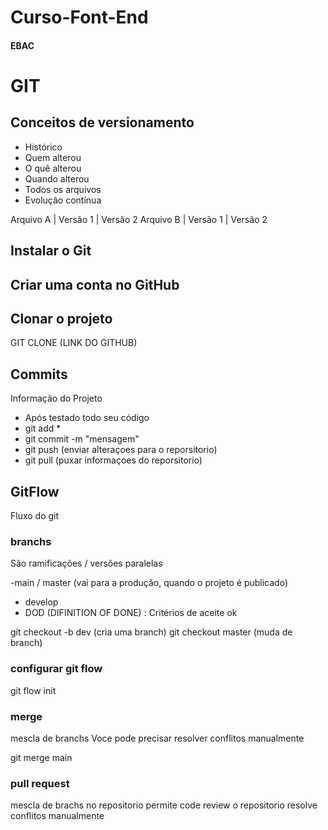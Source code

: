 # Curso-Font-End
#### EBAC
# GIT
## Conceitos de versionamento
- Histórico
- Quem alterou
- O quê alterou
- Quando alterou
- Todos os arquivos
- Evolução contínua

Arquivo A | Versão 1 | Versão 2
Arquivo B | Versão 1 | Versão 2

## Instalar o Git

## Criar uma conta no GitHub

## Clonar o projeto
GIT CLONE (LINK DO GITHUB)

## Commits
Informação do Projeto
- Após testado todo seu código
- git add *
- git commit -m "mensagem"
-  git push (enviar alteraçoes para o reporsitorio)
- git pull (puxar informaçoes do reporsitorio)


## GitFlow

Fluxo do git


### branchs 
São ramificações / versões paralelas

-main / master (vai para a produção, quando o projeto é publicado)
- develop
- DOD (DIFINITION OF DONE) : Critérios de aceite ok

git checkout -b dev (cria uma branch)
git checkout master (muda de branch)

### configurar git flow
git flow init  




### merge
mescla de branchs
Voce pode precisar resolver conflitos manualmente


git merge main

### pull request
mescla de brachs no repositorio
permite code review
o repositorio resolve conflitos manualmente

